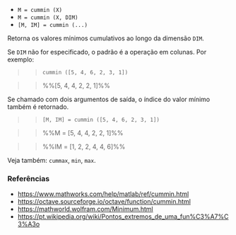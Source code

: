 - `M = cummin (X)`
- `M = cummin (X, DIM)`
- `[M, IM] = cummin (...)`

Retorna os valores mínimos cumulativos ao longo da dimensão `DIM`.

Se `DIM` não for especificado, o padrão é a operação em colunas. Por exemplo:

> > `cummin ([5, 4, 6, 2, 3, 1])`

> > %%[5, 4, 4, 2, 2, 1]%%

Se chamado com dois argumentos de saída, o índice do valor mínimo também é
retornado.

> > `[M, IM] = cummin ([5, 4, 6, 2, 3, 1])`

> > %%M = [5, 4, 4, 2, 2, 1]%%

> > %%IM = [1, 2, 2, 4, 4, 6]%%

Veja também: `cummax`, `min`, `max`.

### Referências

- https://www.mathworks.com/help/matlab/ref/cummin.html
- https://octave.sourceforge.io/octave/function/cummin.html
- https://mathworld.wolfram.com/Minimum.html
- https://pt.wikipedia.org/wiki/Pontos_extremos_de_uma_fun%C3%A7%C3%A3o
